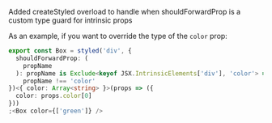 Added createStyled overload to handle when shouldForwardProp is a custom type guard for intrinsic props

As an example, if you want to override the type of the `color` prop:

```ts
export const Box = styled('div', {
  shouldForwardProp: (
    propName
  ): propName is Exclude<keyof JSX.IntrinsicElements['div'], 'color'> =>
    propName !== 'color'
})<{ color: Array<string> }>(props => ({
  color: props.color[0]
}))
;<Box color={['green']} />
```
